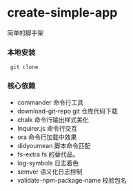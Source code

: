 # create-simple-app

简单的脚手架

### 本地安装

```
 git clone
```

### 核心依赖

- commander 命令行工具
- download-git-repo git 仓库代码下载
- chalk 命令行输出样式美化
- Inquirer.js 命令行交互
- ora 命令行加载中效果
- didyoumean 脚本命令匹配
- fs-extra fs 的替代品。
- log-symbols 日志着色
- semver 语义化日志控制
- validate-npm-package-name 校验包名
